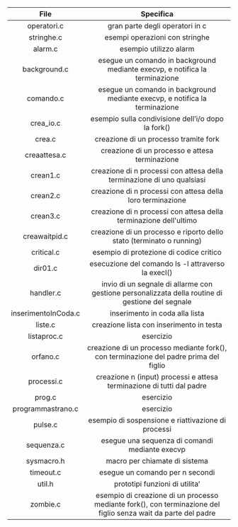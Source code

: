 File | Specifica | 
------------ | ------------ | 
|<div align="center"> operatori.c </div> |  <div align="center"> gran parte degli operatori in c</div> 
|<div align="center"> stringhe.c </div> |  <div align="center"> esempi operazioni con stringhe </div> 
|<div align="center"> alarm.c </div> | <div align="center"> esempio utilizzo alarm </div> 
|<div align="center"> background.c </div> | <div align="center"> esegue un comando in background mediante execvp, e notifica la terminazione </div> 
|<div align="center"> comando.c </div>| <div align="center"> esegue un comando in background mediante execvp, e notifica la terminazione </div> 
|<div align="center"> crea_io.c </div> |<div align="center"> esempio sulla condivisione dell’i/o dopo la fork() </div> 
|<div align="center"> crea.c </div> |  <div align="center"> creazione di un processo tramite fork </div> 
|<div align="center"> creaattesa.c </div> |  <div align="center">  creazione di un processo e attesa terminazione </div> 
|<div align="center"> crean1.c </div> |  <div align="center"> creazione di n processi con attesa della terminazione di uno qualsiasi </div> 
|<div align="center"> crean2.c </div> | <div align="center"> creazione di n processi con attesa della loro terminazione </div> 
|<div align="center"> crean3.c </div> |  <div align="center"> creazione di n processi con attesa della terminazione dell'ultimo </div> 
|<div align="center"> creawaitpid.c </div> |  <div align="center"> creazione di un processo e riporto dello stato (terminato o running) </div> 
|<div align="center"> critical.c </div> |  <div align="center"> esempio di protezione di codice critico </div> 
|<div align="center"> dir01.c </div> |  <div align="center"> esecuzione del comando ls -l attraverso la execl() </div> 
|<div align="center"> handler.c </div> |  <div align="center">  invio di un segnale di allarme con gestione personalizzata della routine di gestione del segnale </div> 
|<div align="center"> inserimentoInCoda.c </div> |  <div align="center"> inserimento in coda alla lista </div> 
|<div align="center"> liste.c </div> |  <div align="center"> creazione lista con inserimento in testa </div> 
|<div align="center"> listaproc.c </div> |  <div align="center"> esercizio </div> 
|<div align="center"> orfano.c </div> |  <div align="center"> creazione di un processo mediante fork(), con terminazione del padre prima del figlio </div> 
|<div align="center"> processi.c </div> |  <div align="center"> creazione n (input) processi e attesa terminazione di tutti dal padre </div> 
|<div align="center"> prog.c </div> |  <div align="center"> esercizio </div> 
|<div align="center"> programmastrano.c </div> |  <div align="center"> esercizio </div> 
|<div align="center"> pulse.c </div> |  <div align="center"> esempio di sospensione e riattivazione di processi </div> 
|<div align="center"> sequenza.c </div> |  <div align="center"> esegue una sequenza di comandi mediante execvp </div> 
|<div align="center"> sysmacro.h </div> |  <div align="center"> macro per chiamate di sistema </div> 
|<div align="center"> timeout.c </div> |  <div align="center">  esegue un comando per n secondi </div> 
|<div align="center"> util.h </div> |  <div align="center"> prototipi funzioni di utilita’ </div> 
|<div align="center"> zombie.c </div> |  <div align="center">  esempio di creazione di un processo mediante fork(), con terminazione del figlio senza wait da parte del padre </div>

